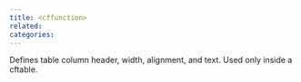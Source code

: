 ```yaml
---
title: <cffunction>
related:
categories:
---
```


Defines table column header, width, alignment, and text. Used only inside a cftable.